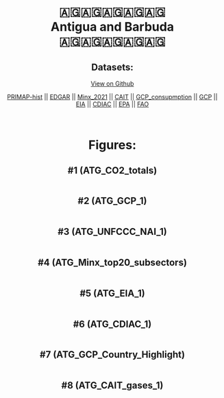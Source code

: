 
<center>
<h1 align="center">
🇦🇬🇦🇬🇦🇬🇦🇬🇦🇬
<br>
Antigua and Barbuda
<br>
🇦🇬🇦🇬🇦🇬🇦🇬🇦🇬
</h1>
<h2>Datasets:</h2>
<p><a href="https://github.com/dquintani/GreenhouseData/tree/master/country_data/ATG_Antigua and Barbuda/data">View on Github</a>
<br></p><p><a href="data/ATG_PRIMAP-hist.csv">PRIMAP-hist</a> || <a href="data/ATG_EDGAR.csv">EDGAR</a> || <a href="data/ATG_Minx_2021.csv">Minx_2021</a> || <a href="data/ATG_CAIT.csv">CAIT</a> || <a href="data/ATG_GCP_consupmption.csv">GCP_consupmption</a> || <a href="data/ATG_GCP.csv">GCP</a> || <a href="data/ATG_EIA.csv">EIA</a> || <a href="data/ATG_CDIAC.csv">CDIAC</a> || <a href="data/ATG_EPA.csv">EPA</a> || <a href="data/ATG_FAO.csv">FAO</a></p><p><br></p>
<h1>Figures:</h1><h2>#1 (ATG_CO2_totals)</h2>
<p><img alt="" src="figures/ATG_CO2_totals.png" /></p><h2>#2 (ATG_GCP_1)</h2>
<p><img alt="" src="figures/ATG_GCP_1.png" /></p><h2>#3 (ATG_UNFCCC_NAI_1)</h2>
<p><img alt="" src="figures/ATG_UNFCCC_NAI_1.png" /></p><h2>#4 (ATG_Minx_top20_subsectors)</h2>
<p><img alt="" src="figures/ATG_Minx_top20_subsectors.png" /></p><h2>#5 (ATG_EIA_1)</h2>
<p><img alt="" src="figures/ATG_EIA_1.png" /></p><h2>#6 (ATG_CDIAC_1)</h2>
<p><img alt="" src="figures/ATG_CDIAC_1.png" /></p><h2>#7 (ATG_GCP_Country_Highlight)</h2>
<p><img alt="" src="figures/ATG_GCP_Country_Highlight.png" /></p><h2>#8 (ATG_CAIT_gases_1)</h2>
<p><img alt="" src="figures/ATG_CAIT_gases_1.png" /></p>